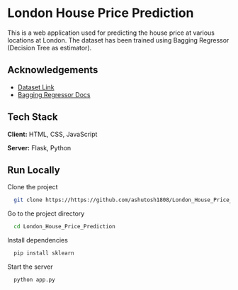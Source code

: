 
# London House Price Prediction

This is a web application used for predicting the house price at various locations at London. The dataset has been trained using Bagging Regressor (Decision Tree as estimator). 



## Acknowledgements

 - [Dataset Link](https://www.kaggle.com/datasets/arnavkulkarni/housing-prices-in-london)
 - [Bagging Regressor Docs](https://scikit-learn.org/stable/modules/generated/sklearn.ensemble.BaggingRegressor.html)



## Tech Stack

**Client:** HTML, CSS, JavaScript

**Server:** Flask, Python



## Run Locally

Clone the project

```bash
  git clone https://https://github.com/ashutosh1808/London_House_Price_Prediction
```

Go to the project directory

```bash
  cd London_House_Price_Prediction
```

Install dependencies

```bash
  pip install sklearn
```

Start the server

```bash
  python app.py
```

